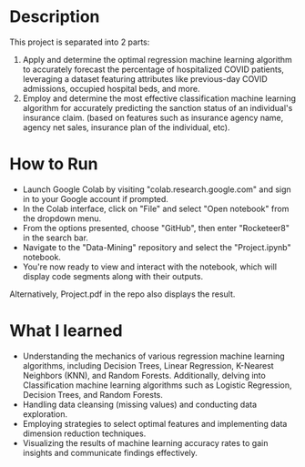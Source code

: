 # Description
This project is separated into 2 parts:

1. Apply and determine the optimal regression machine learning algorithm to accurately forecast the percentage of hospitalized COVID patients, leveraging a dataset featuring attributes like previous-day COVID admissions, occupied hospital beds, and more.
2. Employ and determine the most effective classification machine learning algorithm for accurately predicting the sanction status of an individual's insurance claim. (based on features such as insurance agency name, agency net sales, insurance plan of the individual, etc).

# How to Run
- Launch Google Colab by visiting "colab.research.google.com" and sign in to your Google account if prompted.
- In the Colab interface, click on "File" and select "Open notebook" from the dropdown menu.
- From the options presented, choose "GitHub", then enter "Rocketeer8" in the search bar.
- Navigate to the "Data-Mining" repository and select the "Project.ipynb" notebook.
- You're now ready to view and interact with the notebook, which will display code segments along with their outputs.

Alternatively, Project.pdf in the repo also displays the result.

# What I learned
- Understanding the mechanics of various regression machine learning algorithms, including Decision Trees, Linear Regression, K-Nearest Neighbors (KNN), and Random Forests. Additionally, delving into Classification machine learning algorithms such as Logistic Regression, Decision Trees, and Random Forests.
- Handling data cleansing (missing values) and conducting data exploration.
- Employing strategies to select optimal features and implementing data dimension reduction techniques.
- Visualizing the results of machine learning accuracy rates to gain insights and communicate findings effectively.
